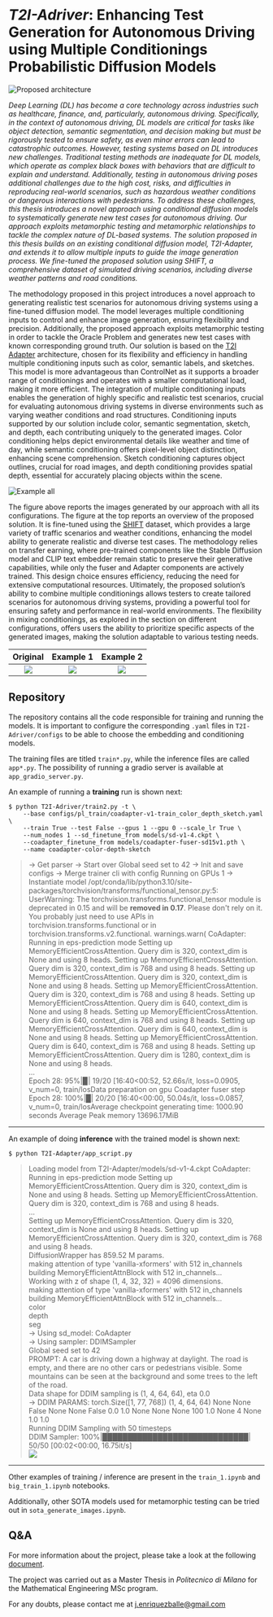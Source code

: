 # _T2I-Adriver_: Enhancing Test Generation for Autonomous Driving using Multiple Conditionings Probabilistic Diffusion Models

![Proposed architecture](doc/img/architecture.png)

_Deep Learning (DL) has become a core technology across industries such as healthcare, finance, and, particularly, autonomous driving.
Specifically, in the context of autonomous driving, DL models are critical for tasks like object detection, semantic segmentation, and decision making but must be rigorously tested to ensure safety, as even minor errors can lead to catastrophic outcomes. However, testing systems based on DL introduces new challenges.
Traditional testing methods are inadequate for DL models, which operate as complex black boxes with behaviors that are difficult to explain and understand. Additionally, testing in autonomous driving poses additional challenges due to the high cost, risks, and difficulties in reproducing real-world scenarios, such as hazardous weather conditions or dangerous interactions with pedestrians.
To address these challenges, this thesis introduces a novel approach using conditional diffusion models to systematically generate new test cases for autonomous driving. Our approach exploits metamorphic testing  and metamorphic relationships to tackle the complex nature of DL-based systems. The solution proposed in this thesis builds on an existing conditional diffusion model, T2I-Adapter, and extends it to allow multiple inputs to guide the image generation process. We fine-tuned the proposed solution using SHIFT, a comprehensive dataset of simulated driving scenarios, including diverse weather patterns and road conditions._

The methodology proposed in this project introduces a novel approach to generating realistic test scenarios for autonomous driving systems using a fine-tuned diffusion model. The model leverages multiple conditioning inputs to control and enhance image generation, ensuring flexibility and precision. Additionally, the proposed approach exploits metamorphic testing in order to tackle the Oracle Problem and generates new test cases with known corresponding ground truth.
Our solution is based on the [T2I Adapter](https://github.com/TencentARC/T2I-Adapter/tree/SD) architecture, chosen for its flexibility and efficiency in handling multiple conditioning inputs such as color, semantic labels, and sketches. This model is more advantageous than ControlNet as it supports a broader range of conditionings and operates with a smaller computational load, making it more efficient. The integration of multiple conditioning inputs enables the generation of highly specific and realistic test scenarios, crucial for evaluating autonomous driving systems in diverse environments such as varying weather conditions and road structures. Conditioning inputs supported by our solution include color, semantic segmentation, sketch, and depth, each contributing uniquely to the generated images. Color conditioning helps depict environmental details like weather and time of day, while semantic conditioning offers pixel-level object distinction, enhancing scene comprehension. Sketch conditioning captures object outlines, crucial for road images, and depth conditioning provides spatial depth, essential for accurately placing objects within the scene. 

![Example all](doc/img/example_all.png)

The figure above reports the images generated by our approach with all its configurations. The figure at the top reports an overview of the proposed solution. It is fine-tuned using the [SHIFT](https://github.com/SysCV/shift-dev) dataset, which provides a large variety of traffic scenarios and weather conditions, enhancing the model ability to generate realistic and diverse test cases. The methodology relies on transfer earning, where pre-trained components like the Stable Diffusion model and CLIP text embedder remain static to preserve their generative capabilities, while only the fuser and Adapter components are actively trained. This design choice ensures efficiency, reducing the need for extensive computational resources. Ultimately, the proposed solution’s ability to combine multiple conditionings allows testers to create tailored scenarios for autonomous driving systems, providing a powerful tool for ensuring safety and performance in real-world environments. The flexibility in mixing conditionings, as explored in the section on different configurations, offers users the ability to prioritize specific aspects of the generated images, making the solution adaptable to various testing needs.

Original             | Example 1             |  Example 2
:-------------------------:|:-------------------------:|:-------------------------:
![](doc/img/original.png) |  ![](doc/img/example_1.png)  |  ![](doc/img/example_2.png)

## Repository

The repository contains all the code responsible for training and running the models. It is important to configure the corresponding `.yaml` files in `T2I-Adriver/configs` to be able to choose the embedding and conditioning models.

The training files are titled `train*.py`, while the inference files are called `app*.py`. The possibility of running a gradio server is available at `app_gradio_server.py`.

An example of running a **training** run is shown next:
```
$ python T2I-Adriver/train2.py -t \
    --base configs/pl_train/coadapter-v1-train_color_depth_sketch.yaml \
    --train True --test False --gpus 1 --gpu 0 --scale_lr True \
    --num_nodes 1 --sd_finetune_from models/sd-v1-4.ckpt \
    --coadapter_finetune_from models/coadapter-fuser-sd15v1.pth \
    --name coadapter-color-depth-sketch
```

>-> Get parser
-> Start over
Global seed set to 42
-> Init and save configs
-> Merge trainer cli with config
Running on GPUs 1
-> Instantiate model
/opt/conda/lib/python3.10/site-packages/torchvision/transforms/functional_tensor.py:5: UserWarning: The torchvision.transforms.functional_tensor module is deprecated in 0.15 and will be **removed in 0.17**. Please don't rely on it. You probably just need to use APIs in torchvision.transforms.functional or in torchvision.transforms.v2.functional.
  warnings.warn(
CoAdapter: Running in eps-prediction mode
Setting up MemoryEfficientCrossAttention. Query dim is 320, context_dim is None and using 8 heads.
Setting up MemoryEfficientCrossAttention. Query dim is 320, context_dim is 768 and using 8 heads.
Setting up MemoryEfficientCrossAttention. Query dim is 320, context_dim is None and using 8 heads.
Setting up MemoryEfficientCrossAttention. Query dim is 320, context_dim is 768 and using 8 heads.
Setting up MemoryEfficientCrossAttention. Query dim is 640, context_dim is None and using 8 heads.
Setting up MemoryEfficientCrossAttention. Query dim is 640, context_dim is 768 and using 8 heads.
Setting up MemoryEfficientCrossAttention. Query dim is 640, context_dim is None and using 8 heads.
Setting up MemoryEfficientCrossAttention. Query dim is 640, context_dim is 768 and using 8 heads.
Setting up MemoryEfficientCrossAttention. Query dim is 1280, context_dim is None and using 8 heads.<br>
...<br>
>Epoch 28:  95%|▉| 19/20 [16:40<00:52, 52.66s/it, loss=0.0905, v_num=0, train/losData preparation on gpu
Coadapter fuser step <br>
Epoch 28: 100%|█| 20/20 [16:40<00:00, 50.04s/it, loss=0.0857, v_num=0, train/losAverage checkpoint generating time: 1000.90 seconds
Average Peak memory 13696.17MiB

---

An example of doing **inference** with the trained model is shown next:

```
$ python T2I-Adapter/app_script.py
```
>Loading model from T2I-Adapter/models/sd-v1-4.ckpt
CoAdapter: Running in eps-prediction mode
Setting up MemoryEfficientCrossAttention. Query dim is 320, context_dim is None and using 8 heads.
Setting up MemoryEfficientCrossAttention. Query dim is 320, context_dim is 768 and using 8 heads.<br>
...<br>
Setting up MemoryEfficientCrossAttention. Query dim is 320, context_dim is None and using 8 heads.
Setting up MemoryEfficientCrossAttention. Query dim is 320, context_dim is 768 and using 8 heads.<br>
DiffusionWrapper has 859.52 M params.<br>
making attention of type 'vanilla-xformers' with 512 in_channels<br>
building MemoryEfficientAttnBlock with 512 in_channels...<br>
Working with z of shape (1, 4, 32, 32) = 4096 dimensions.<br>
making attention of type 'vanilla-xformers' with 512 in_channels<br>
building MemoryEfficientAttnBlock with 512 in_channels...<br>
color<br>
depth<br>
seg<br>
-> Using sd_model:  CoAdapter<br>
-> Using sampler:  DDIMSampler<br>
Global seed set to 42<br>
PROMPT: A car is driving down a highway at daylight. The road is empty, and there are no other cars or pedestrians visible. Some mountains can be seen at the background and some trees to the left of the road.<br>
Data shape for DDIM sampling is (1, 4, 64, 64), eta 0.0<br>
-> DDIM PARAMS: torch.Size([1, 77, 768]) (1, 4, 64, 64) None None False None None False 0.0 1.0 None None None 100 1.0 None 4 None 1.0 1.0<br>
Running DDIM Sampling with 50 timesteps<br>
DDIM Sampler: 100%|█████████████████████████████| 50/50 [00:02<00:00, 16.75it/s]<br>
![](doc/img/example_3.png)

---

Other examples of training / inference are present in the `train_1.ipynb` and `big_train_1.ipynb` notebooks.

Additionally, other SOTA models used for metamorphic testing can be tried out in `sota_generate_images.ipynb`.

## Q&A

For more information about the project, please take a look at the following [document](doc/2024_10_Enriquez_Thesis.pdf).

The project was carried out as a Master Thesis in _Politecnico di Milano_ for the Mathematical Engineering MSc program.

For any doubts, please contact me at j.enriquezballe@gmail.com